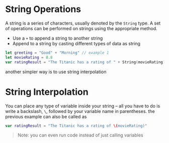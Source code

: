 
# String Operations
A string is a series of characters, usually denoted by the `String` type. A set of operations can be performed on strings using the appropriate method.
* Use a `+` to append a string to another string
* Append to a string by casting different types of data as string

```swift
let greeting = "Good" + "Morning" // example 1
let movieRating = 8.8
var ratingResult = "The Titanic has a rating of " + String(movieRating)//example 2
```
another simpler way is to use string interpolation
# String Interpolation
You can place any type of variable inside your string – all you have to do is write a backslash, `\`, followed by your variable name in parentheses. 
the previous example can also be called as
```swift
var ratingResult = "The Titanic has a rating of \(movieRating)"
```
>Note: you can even run code instead of just calling variables